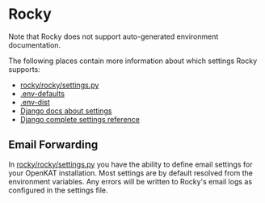 # Rocky

Note that Rocky does not support auto-generated environment documentation.

The following places contain more information about which settings Rocky supports:
- [rocky/rocky/settings.py](https://github.com/minvws/nl-kat-coordination/blob/main/rocky/rocky/settings.py)
- [.env-defaults](https://github.com/minvws/nl-kat-coordination/blob/main/.env-defaults)
- [.env-dist](https://github.com/minvws/nl-kat-coordination/blob/main/.env-dist)
- [Django docs about settings](https://docs.djangoproject.com/en/4.2/topics/settings/)
- [Django complete settings reference](https://docs.djangoproject.com/en/4.2/ref/settings/)


## Email Forwarding

In [rocky/rocky/settings.py](https://github.com/minvws/nl-kat-coordination/blob/main/rocky/rocky/settings.py#L102-L122) you have the ability to define email settings for your OpenKAT installation. Most settings are by default resolved from the environment variables. Any errors will be written to Rocky's email logs as configured in the settings file.
